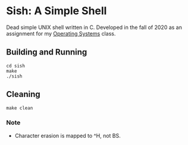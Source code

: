 # Sish: A Simple Shell

Dead simple UNIX shell written in C.
Developed in the fall of 2020 as an assignment for my [Operating Systems](https://www.csd.uoc.gr/~hy345/index_en.html) class.

## Building and Running
```
cd sish
make
./sish
```
## Cleaning
```
make clean
```

### Note
 - Character erasion is mapped to ^H, not BS.
